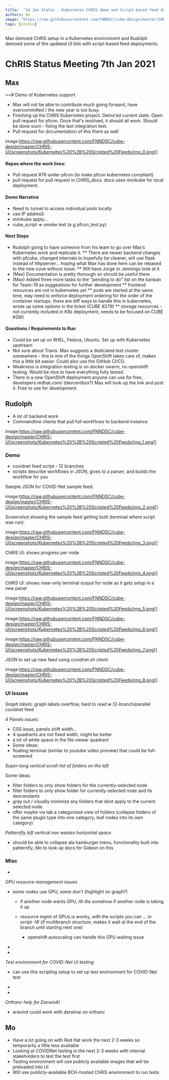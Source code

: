 ```yaml
---
title:  "14 Jan Status - Kubernetes ChRIS demo and Script-based feed deploys"
authors: mo
image: "https://raw.githubusercontent.com/FNNDSC/cube-design/master/CHRIS-UI/screenshots/Kubernetes%20%2B%20Scripted%20Feeds/img_1.png"
tags: [status]
---
```


Max demoed ChRIS setup in a Kubernetes environment and Rudolph demoed some of the updated UI bits with script-based feed deployments.

<!--truncate-->

# ChRIS Status Meeting 7th Jan 2021

## Max

==# Demo of Kubernetes support

* Max will not be able to contribute much going forward, have overcommitted / the new year is too busy.
* Finishing up his ChRIS Kubernetes project. Demo'ed current state. Open pull request for pfcon. Once that's resolved, it should all work. Should be done soon - fixing the last integration test.
* Pull request for documentation of this there as well



image:https://raw.githubusercontent.com/FNNDSC/cube-design/master/CHRIS-UI/screenshots/Kubernetes%20%2B%20Scripted%20Feeds/img_0.png[]



#### Repos where the work lives:

* Pull request #76 under pfcon (to make pfcon kubernetes compliant)
* pull request for pull request in CHRIS_docs. docs uses minikube for local deployment.



#### Demo Narrative

* Need to tunnel to access individual pods locally
* use IP addresS
* minikube apply…
* cube_script => smoke test (e.g pfcon_test.py)



#### Next Steps

* Rudolph going to have someone from his team to go over Max’s Kubernetes work and replicate it.
  ** There are newer backend changes with pfcube, changed internals to hopefully be cleaner, will use flask instead of httpserver... hoping what Max has done here can be rebased to the new cuve without issue.
  ** Will have Jorge or Jennings look at it
*  (Max) Documentation is pretty thorough so should be useful there
* (Max) Added three more tasks to the  "pending to do" list on the kanban for Team-19 as suggestions for further development
  ** frontend resources are not in kubernetes yet
  ** pods are started at the same time, may need to enforce deployment ordering for the order of the container startups. there are diff ways to handle this in kubernetes, wrote up some options in the ticket (CUBE #279)
  ** storage resources - not currently included in K8s deployment, needs to be focused on CUBE #280



#### Questions / Requirements to Run

* Could be set up on RHEL, Fedora, Ubuntu. Set up with Kubernetes upstream
* Not sure about Travis. Max suggests a dedicated test cluster somewhere - this is one of the things OpenShift takes care of, makes this a little bit easier. Could also use the GitHub CI/CD.
* Weakness is integration testing is on docker swarm, no openshift testing. Would be nice to have everything fully tested.
* There is a new OpenShift deployment anyone can use for free, developers.redhat.com/ (devcentbox?) Max will look up the link and post it. Free to use for development.



## Rudolph



* A lot of backend work
* Commandline clients that pull full workflows to backend instance



image:https://raw.githubusercontent.com/FNNDSC/cube-design/master/CHRIS-UI/screenshots/Kubernetes%20%2B%20Scripted%20Feeds/img_1.png[]

### Demo

* covidnet feed script - 12 branches
* scripts describe workflows in JSON, gives to a parser, and builds the workflow for you



Sample JSON for COVID-Net sample feed:

image:https://raw.githubusercontent.com/FNNDSC/cube-design/master/CHRIS-UI/screenshots/Kubernetes%20%2B%20Scripted%20Feeds/img_2.png[]





Screenshot showing the sample feed getting built (terminal where script was run):

image:https://raw.githubusercontent.com/FNNDSC/cube-design/master/CHRIS-UI/screenshots/Kubernetes%20%2B%20Scripted%20Feeds/img_3.png[]





ChRIS UI: shows progress per node

image:https://raw.githubusercontent.com/FNNDSC/cube-design/master/CHRIS-UI/screenshots/Kubernetes%20%2B%20Scripted%20Feeds/img_4.png[]



ChRIS UI: shows view-only terminal output for node as it gets setup in a new panel

image:https://raw.githubusercontent.com/FNNDSC/cube-design/master/CHRIS-UI/screenshots/Kubernetes%20%2B%20Scripted%20Feeds/img_5.png[]

image:https://raw.githubusercontent.com/FNNDSC/cube-design/master/CHRIS-UI/screenshots/Kubernetes%20%2B%20Scripted%20Feeds/img_6.png[]

image:https://raw.githubusercontent.com/FNNDSC/cube-design/master/CHRIS-UI/screenshots/Kubernetes%20%2B%20Scripted%20Feeds/img_7.png[]





JSON to set up new feed using covidnet.sh client:

image:https://raw.githubusercontent.com/FNNDSC/cube-design/master/CHRIS-UI/screenshots/Kubernetes%20%2B%20Scripted%20Feeds/img_8.png[]

### UI Issues

*Graph labels:* graph labels overflow, hard to read w 12-branch/parallel covidnet feed



*4 Panels issues:*

* CSS issue, panels shift width...
* 4 quadrants are not fixed width, might be better
* a lot of white space in the file viewer quadrant
* Some ideas:
* floating terminal (similar to youtube video preview) that could be full-screened



*Super-long vertical scroll-list of folders on the left*



Some ideas:

* filter folders to only show folders for the currently-selected node
* filter folders to only show folder for currently-selected node and its descendants
* gray out / visually minimize any folders that dont apply to the current selected node
* offer maybe via tab a categorized view of folders (collapse folders of the same plugin type into one category, leaf nodes into its own category)



*Patternfly left vertical nav wastes horizontal space*

* should be able to collapse ala hamburger menu, functionality built into patternfly, Mo to look up docs for Gideon on this



### Misc
+



*GPU resource management issues*

- some nodes use GPU, some don't (highlight on graph?)

   - if another node wants GPU, itll die somehow if another node is taking it up

   - resource mgmt of GPUs is wonky, with the scripts you can ... in script -W (if multibranch structure, makes it wait at the end of the branch until starting next one)

     - openshift autoscaling can handle this GPU waiting issue
+

+
 *Test environment for COVID-Net UI testing*


- can use this scripting setup to set up test environment for COVID-Net test
+

+
 *Orthanc help for DarwinAI*


- aravind could work with darwinai on orthanc



## Mo

* Have a lot going on with Red Hat work the next 2-3 weeks so temporarily a little less available
* Looking at COVIDNet testing in the next 2-3 weeks with internal stakeholders to test the test first
* Testing environment will use publicly available images that will be preloaded into UI
* Will use publicly-available BCH-hosted ChRIS environment to run tests


